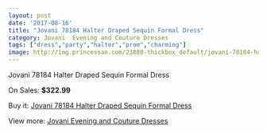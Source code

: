 ```yaml
---
layout: post
date: '2017-08-16'
title: "Jovani 78184 Halter Draped Sequin Formal Dress"
category: Jovani  Evening and Couture Dresses
tags: ["dress","party","halter","prom","charming"]
image: http://img.princessan.com/23880-thickbox_default/jovani-78184-halter-draped-sequin-formal-dress.jpg
---
```

Jovani 78184 Halter Draped Sequin Formal Dress

On Sales: **$322.99**
<a href="https://www.princessan.com/en/10958-jovani-78184-halter-draped-sequin-formal-dress.html"><amp-img layout="responsive" width="600" height="600" src="//img.princessan.com/23880-thickbox_default/jovani-78184-halter-draped-sequin-formal-dress.jpg" alt="Jovani 78184 Halter Draped Sequin Formal Dress 0" /></a>

Buy it: [Jovani 78184 Halter Draped Sequin Formal Dress](https://www.princessan.com/en/10958-jovani-78184-halter-draped-sequin-formal-dress.html "Jovani 78184 Halter Draped Sequin Formal Dress")

View more: [Jovani  Evening and Couture Dresses](https://www.princessan.com/en/83- "Jovani  Evening and Couture Dresses")
